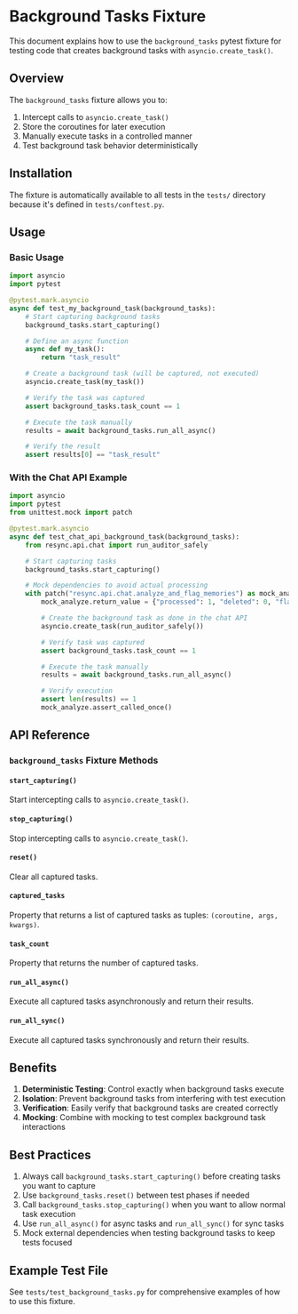 # Background Tasks Fixture

This document explains how to use the `background_tasks` pytest fixture for testing code that creates background tasks with `asyncio.create_task()`.

## Overview

The `background_tasks` fixture allows you to:
1. Intercept calls to `asyncio.create_task()`
2. Store the coroutines for later execution
3. Manually execute tasks in a controlled manner
4. Test background task behavior deterministically

## Installation

The fixture is automatically available to all tests in the `tests/` directory because it's defined in `tests/conftest.py`.

## Usage

### Basic Usage

```python
import asyncio
import pytest

@pytest.mark.asyncio
async def test_my_background_task(background_tasks):
    # Start capturing background tasks
    background_tasks.start_capturing()

    # Define an async function
    async def my_task():
        return "task_result"

    # Create a background task (will be captured, not executed)
    asyncio.create_task(my_task())

    # Verify the task was captured
    assert background_tasks.task_count == 1

    # Execute the task manually
    results = await background_tasks.run_all_async()

    # Verify the result
    assert results[0] == "task_result"
```

### With the Chat API Example

```python
import asyncio
import pytest
from unittest.mock import patch

@pytest.mark.asyncio
async def test_chat_api_background_task(background_tasks):
    from resync.api.chat import run_auditor_safely

    # Start capturing tasks
    background_tasks.start_capturing()

    # Mock dependencies to avoid actual processing
    with patch("resync.api.chat.analyze_and_flag_memories") as mock_analyze:
        mock_analyze.return_value = {"processed": 1, "deleted": 0, "flagged": 0}

        # Create the background task as done in the chat API
        asyncio.create_task(run_auditor_safely())

        # Verify task was captured
        assert background_tasks.task_count == 1

        # Execute the task manually
        results = await background_tasks.run_all_async()

        # Verify execution
        assert len(results) == 1
        mock_analyze.assert_called_once()
```

## API Reference

### `background_tasks` Fixture Methods

#### `start_capturing()`
Start intercepting calls to `asyncio.create_task()`.

#### `stop_capturing()`
Stop intercepting calls to `asyncio.create_task()`.

#### `reset()`
Clear all captured tasks.

#### `captured_tasks`
Property that returns a list of captured tasks as tuples: `(coroutine, args, kwargs)`.

#### `task_count`
Property that returns the number of captured tasks.

#### `run_all_async()`
Execute all captured tasks asynchronously and return their results.

#### `run_all_sync()`
Execute all captured tasks synchronously and return their results.

## Benefits

1. **Deterministic Testing**: Control exactly when background tasks execute
2. **Isolation**: Prevent background tasks from interfering with test execution
3. **Verification**: Easily verify that background tasks are created correctly
4. **Mocking**: Combine with mocking to test complex background task interactions

## Best Practices

1. Always call `background_tasks.start_capturing()` before creating tasks you want to capture
2. Use `background_tasks.reset()` between test phases if needed
3. Call `background_tasks.stop_capturing()` when you want to allow normal task execution
4. Use `run_all_async()` for async tasks and `run_all_sync()` for sync tasks
5. Mock external dependencies when testing background tasks to keep tests focused

## Example Test File

See `tests/test_background_tasks.py` for comprehensive examples of how to use this fixture.

